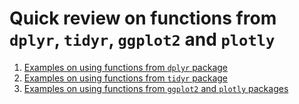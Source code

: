 # Quick review on functions from `dplyr`, `tidyr`, `ggplot2` and `plotly`

1. [Examples on using functions from `dplyr` package](https://raw.githack.com/XiaonaZhou/Examples_with_dplyr_tidyr_ggplot2_ggplotly/master/Examples_on_using_functions_from_dplyr.html)
2. [Examples on using functions from `tidyr` package](https://raw.githack.com/XiaonaZhou/Examples_with_dplyr_tidyr_ggplot2_ggplotly/master/Examples_on_using_functions_from_tidyr.html)
3. [Examples on using functions from `ggplot2` and `plotly` packages](https://raw.githack.com/XiaonaZhou/Examples_with_dplyr_tidyr_ggplot2_ggplotly/master/Examples_on_using_functions_ggplot2_and_plotly.html)

